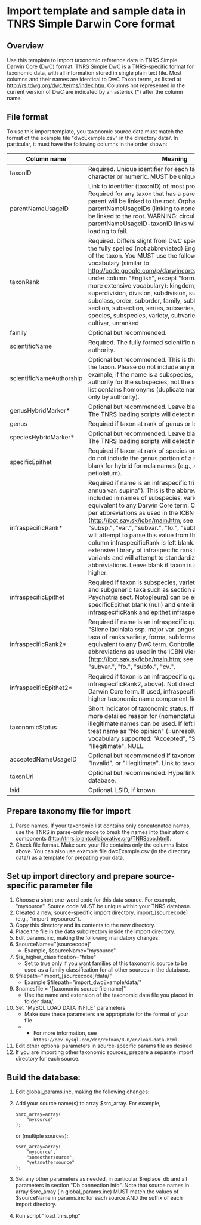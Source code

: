 # Import template and sample data in  TNRS Simple Darwin Core format

## Overview

Use this template to import taxonomic reference data in TNRS Simple Darwin Core (DwC) format. TNRS Simple DwC is a TNRS-specific format for taxonomic data, with all information stored in single plain text file. Most columns and their names are identical to DwC Taxon terms, as listed at http://rs.tdwg.org/dwc/terms/index.htm. Columns not represented in the current version of DwC  are indicated by an asterisk (*) after the column name. 

## File format

To use this import template, you taxonomic source data must match the format of the example file "dwcExample.csv" in the directory data/. In particular, it must have the following columns in the order shown:

| Column name | Meaning 
| ----------- | -------
| taxonID		| Required. Unique identifier for each taxon (name). Can be character 	or numeric. MUST be unique for each record. 
| parentNameUsageID	| Link to identifier (taxonID) of most proximate parent taxon. Required 	for any taxon that has a parent. Taxa without a parent will be linked to the root. Orphan parentNameUsageIDs (linking to nonexistent taxonIDs) will be linked to the root. WARNING: circular parentNameUsageID-taxonID links will cause database loading to fail.
| taxonRank	| Required. Differs slight from DwC specification in that this is the fully spelled (not abbreviated) English name of the rank of the taxon. You MUST use the following controlled vocabulary (similar to http://code.google.com/p/darwincore/wiki/Taxon#taxonRank, under column "English", except "forma" instead of "form", more extensive vocabulary): kingdom, subkingdom, superdivision, division, subdivision, superclass, class, subclass, order, suborder, family, subfamily, tribe, subtribe, section, subsection, series, subseries, genus, subgenus, species, subspecies, variety, subvariety, forma, subforma, cultivar, unranked 
| family	| Optional but recommended. 
| scientificName| Required. The fully formed scientific name, without the authority.
| scientificNameAuthorship | Optional but recommended. This is the terminal authority of the taxon. Please do not include any internal authorities (for example, if the name is a subspecies, this should be the authority for the subspecies, not the species. Required if your list contains homonyms (duplicate names  disambiguated only by authority).
| genusHybridMarker*	| Optional but recommended. Leave blank if not a hybrid name. The TNRS loading scripts will detect most hybrids.
| genus | Required if taxon at rank of genus or lower.
| speciesHybridMarker* | Optional but recommended. Leave blank if not a hybrid name. The TNRS loading scripts will detect most hybrids.
| specificEpithet | Required if taxon at rank of species or lower. Just the epithet; do not include the genus portion of a species name. Leave blank for hybrid formula names (e.g., Adiantum latifolium x petiolatum).
| infraspecificRank* | Required if name is an infraspecific trinomial (e.g., "Poa annua var. supina"). This is the abbreviated rank indicator included in names of subspecies, varieties, etc. Not directly equivalent to any Darwin Core term. Controlled vocabulary as per abbreviations as used in the ICBN Vienna code (http://ibot.sav.sk/icbn/main.htm; see esp. Section 5): "subsp.", "var.", "subvar.", "fo.", "subfo.", "cv.". The TNRS will attempt to parse this value from the scientificName if column infraspecificRank is left blank. The TNRS has an extensive library of infraspecific rank indicators and their variants and will attempt to standardize any variant abbreviations. Leave blank if taxon is at rank of species or higher. 
| infraspecificEpithet | Required if taxon is subspecies, variety, forma, etc.  Tribes and subgeneric taxa such as section and series (e.g., Psychotria sect. Notopleura) can be entered by leaving specificEpithet blank (null) and entering the rank indicator in infraspecificRank and epithet infraspecificEpithet.
| infraspecificRank2* | Required if name is an infraspecific quadrinomial (e.g., "Silene laciniata ssp. major var. angustifolia"). These will be taxa of ranks variety, forma, subforma, etc. Not directly equivalent to any DwC term. Controlled vocabulary as per abbreviations as used in the ICBN Vienna code (http://ibot.sav.sk/icbn/main.htm; see esp. Section 5): "var.", "subvar.", "fo.", "subfo.", "cv.". 
| infraspecificEpithet2* | Required if taxon is an infraspecific quadrinomial (see infraspecificRank2, above). Not directly equivalent to any Darwin Core term. If used, infraspecificRank2 as well as all higher taxonomic name component fields must be populated.
| taxonomicStatus | Short indicator of taxonomic status. If name is a synonym, more detailed reason for (nomenclaturally) invalid or illegitimate names can be used. If left blank (null), TNRS will treat name as "No opinion" (=unresolved). Current controlled vocabulary supported: "Accepted", "Synonym", "Invalid", "Illegitimate", NULL.
| acceptedNameUsageID | Optional but recommended if taxonomicStatus is "Synonym", "Invalid", or "Illegitimate". Link to taxonID of accepted name. 
| taxonUri | 	Optional but recommended. Hyperlink to name in original database.
| lsid	| Optional. LSID, if known. 

## Prepare taxonomy file for import

1. Parse names. If your taxonomic list contains only concatenated names, use the TNRS in parse-only mode to break the names into their atomic components (http://tnrs.iplantcollaborative.org/TNRSapp.html).
2. Check file format. Make sure your file contains only the columns listed above. You can also use example file dwcExample.csv (in the directory data/) as a template for prepating your data. 

## Set up import directory and prepare source-specific parameter file

1. Choose a short one-word code for this data source. For example, "mysource". Source code MUST be unique within your TNRS database.
2. Created a new, source-specific import directory, import\_\[sourcecode\] (e.g., "import\_mysource").
3. Copy this directory and its contents to the new directory.
4. Place the file in the data subdirectory inside the import directory.
5. Edit params.inc, making the following mandatory changes:  
  1. $sourceName="\[sourcecode\]"
     * Example, $sourceName="mysource"
  2. $is\_higher\_classification="false"
     * Set to true only if you want families of this taxonomic source to be used as a family classification for all other sources in the database.
  3. $filepath="import\_\[sourcecode\]/data/"
     * Example $filepath="import_dwcExample/data/"
  4. $namesfile = "[taxonomic source file name]"
     * Use the name and extension of the taxonomic data file you placed in folder data/.
  5. Set "MySQL LOAD DATA INFILE" parameters
     * Make sure these parameters are appropriate for the format of your file 
     * * For more information, see `https://dev.mysql.com/doc/refman/8.0/en/load-data.html`.
6. Edit other optional parameters in source-specific params file as desired
7. If you are importing other taxonomic sources, prepare a separate import directory for each source.	
	
## Build the database:

1. Edit global_params.inc, making the following changes:
  1. Add your source name(s) to array $src_array. For example,

		```
		$src_array=array(
			"mysource"
		);
		```
	
	  or (multiple sources):

		```
		$src_array=array(
			"mysource",
			"someothersource",
			"yetanothersource"
		);
		```
		
  2. Set any other parameters as needed, in particular $replace_db and all parameters in section "Db connection info". Note that source names in array $src_array (in global_params.inc) MUST match the values
of $sourceName in params.inc for each source AND the suffix of each import directory.
		
2. Run script "load_tnrs.php"


		


